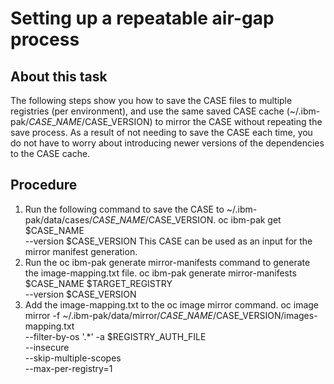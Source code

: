 # Setting up a repeatable air-gap process

## About this task

The following steps show you how to save the CASE files to multiple registries (per environment),
and use the same saved CASE cache (~/.ibm-pak/$CASE\_NAME/$CASE\_VERSION) to
mirror the CASE without repeating the save process. As a result of not needing to save the CASE each
time, you do not have to worry about introducing newer versions of the dependencies to the CASE
cache.

## Procedure

1. Run the following command to save the CASE to 
~/.ibm-pak/data/cases/$CASE\_NAME/$CASE\_VERSION. 
oc ibm-pak get $CASE\_NAME \
   --version $CASE\_VERSION
This CASE can be used as an input for the mirror manifest generation.
2. Run the oc ibm-pak generate mirror-manifests command to generate the
image-mapping.txt file. 
oc ibm-pak generate mirror-manifests $CASE\_NAME $TARGET\_REGISTRY \
   --version $CASE\_VERSION
3. Add the image-mapping.txt to the oc image mirror
command. 
oc image mirror -f ~/.ibm-pak/data/mirror/$CASE\_NAME/$CASE\_VERSION/images-mapping.txt \
   --filter-by-os '.*' -a $REGISTRY\_AUTH\_FILE \
   --insecure \
   --skip-multiple-scopes \
   --max-per-registry=1